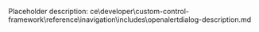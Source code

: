 Placeholder description: ce\developer\custom-control-framework\reference\inavigation\includes\openalertdialog-description.md